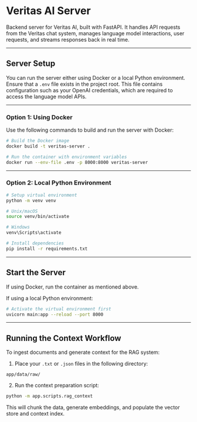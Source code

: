 # Veritas AI Server

Backend server for Veritas AI, built with FastAPI. It handles API requests from the Veritas chat system, manages language model interactions, user requests, and streams responses back in real time.

---

## Server Setup

You can run the server either using Docker or a local Python environment.
Ensure that a `.env` file exists in the project root. This file contains configuration such as your OpenAI credentials, which are required to access the language model APIs.

---

### Option 1: Using Docker

Use the following commands to build and run the server with Docker:

```bash
# Build the Docker image
docker build -t veritas-server .

# Run the container with environment variables
docker run --env-file .env -p 8000:8000 veritas-server
```

---

### Option 2: Local Python Environment

```bash
# Setup virtual environment
python -m venv venv

# Unix/macOS
source venv/bin/activate

# Windows
venv\Scripts\activate

# Install dependencies
pip install -r requirements.txt
```

---

## Start the Server

If using Docker, run the container as mentioned above.

If using a local Python environment:

```bash
# Activate the virtual environment first
uvicorn main:app --reload --port 8000
```

---

## Running the Context Workflow

To ingest documents and generate context for the RAG system:

1. Place your `.txt` or `.json` files in the following directory:

```
app/data/raw/
```

2. Run the context preparation script:

```bash
python -m app.scripts.rag_context
```

This will chunk the data, generate embeddings, and populate the vector store and context index.
